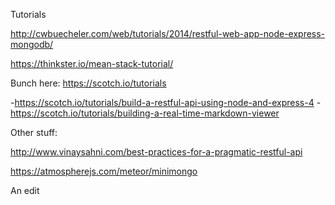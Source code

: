 Tutorials

http://cwbuecheler.com/web/tutorials/2014/restful-web-app-node-express-mongodb/

https://thinkster.io/mean-stack-tutorial/

Bunch here: https://scotch.io/tutorials

  -https://scotch.io/tutorials/build-a-restful-api-using-node-and-express-4
  -https://scotch.io/tutorials/building-a-real-time-markdown-viewer

Other stuff:

http://www.vinaysahni.com/best-practices-for-a-pragmatic-restful-api

https://atmospherejs.com/meteor/minimongo


An edit
